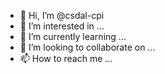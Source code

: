 - 👋 Hi, I’m @csdal-cpi
- 👀 I’m interested in ...
- 🌱 I’m currently learning ...
- 💞️ I’m looking to collaborate on ...
- 📫 How to reach me ...

<!---
csdal-cpi/csdal-cpi is a ✨ special ✨ repository because its `README.md` (this file) appears on your GitHub profile.
You can click the Preview link to take a look at your changes.
--->
